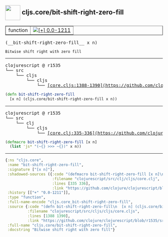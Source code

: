## <img width="48px" valign="middle" src="http://i.imgur.com/Hi20huC.png"> cljs.core/bit-shift-right-zero-fill

 <table border="1">
<tr>
<td>function</td>
<td><a href="https://github.com/cljsinfo/api-refs/tree/0.0-1211"><img valign="middle" alt="[+] 0.0-1211" src="https://img.shields.io/badge/+-0.0--1211-lightgrey.svg"></a> </td>
</tr>
</table>

 <samp>
(__bit-shift-right-zero-fill__ x n)<br>
</samp>

```
Bitwise shift right with zero fill
```

---

 <pre>
clojurescript @ r1535
└── src
    └── cljs
        └── cljs
            └── <ins>[core.cljs:1388-1390](https://github.com/clojure/clojurescript/blob/r1535/src/cljs/cljs/core.cljs#L1388-L1390)</ins>
</pre>

```clj
(defn bit-shift-right-zero-fill
  [x n] (cljs.core/bit-shift-right-zero-fill x n))
```


---

 <pre>
clojurescript @ r1535
└── src
    └── clj
        └── cljs
            └── <ins>[core.clj:335-336](https://github.com/clojure/clojurescript/blob/r1535/src/clj/cljs/core.clj#L335-L336)</ins>
</pre>

```clj
(defmacro bit-shift-right-zero-fill [x n]
  (list 'js* "(~{} >>> ~{})" x n))
```

---

```clj
{:ns "cljs.core",
 :name "bit-shift-right-zero-fill",
 :signature ["[x n]"],
 :shadowed-sources ({:code "(defmacro bit-shift-right-zero-fill [x n]\n  (list 'js* \"(~{} >>> ~{})\" x n))",
                     :filename "clojurescript/src/clj/cljs/core.clj",
                     :lines [335 336],
                     :link "https://github.com/clojure/clojurescript/blob/r1535/src/clj/cljs/core.clj#L335-L336"}),
 :history [["+" "0.0-1211"]],
 :type "function",
 :full-name-encode "cljs.core_bit-shift-right-zero-fill",
 :source {:code "(defn bit-shift-right-zero-fill\n  [x n] (cljs.core/bit-shift-right-zero-fill x n))",
          :filename "clojurescript/src/cljs/cljs/core.cljs",
          :lines [1388 1390],
          :link "https://github.com/clojure/clojurescript/blob/r1535/src/cljs/cljs/core.cljs#L1388-L1390"},
 :full-name "cljs.core/bit-shift-right-zero-fill",
 :docstring "Bitwise shift right with zero fill"}

```
